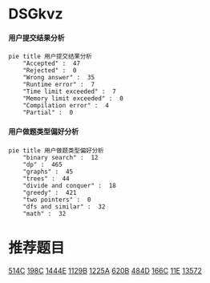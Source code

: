 # DSGkvz

<!-- tabs:start -->



#### **用户提交结果分析**

```mermaid
pie title 用户提交结果分析
    "Accepted" :  47
    "Rejected" :  0
    "Wrong answer" :  35
    "Runtime error" :  7
    "Time limit exceeded" :  7
    "Memory limit exceeded" :  0
    "Compilation error" :  4
    "Partial" :  0
```

#### **用户做题类型偏好分析**

```mermaid
pie title 用户做题类型偏好分析
    "binary search" :  12
    "dp" :  465
    "graphs" :  45
    "trees" :  44
    "divide and conquer" :  18
    "greedy" :  421
    "two pointers" :  0
    "dfs and similar" :  32
    "math" :  32
```



<!-- tabs:end -->
# 推荐题目
[514C](https://codeforces.com/contest/514/problem/C)
[198C](https://codeforces.com/contest/198/problem/C)
[1444E](https://codeforces.com/contest/1444/problem/E)
[1129B](https://codeforces.com/contest/1129/problem/B)
[1225A](https://codeforces.com/contest/1225/problem/A)
[620B](https://codeforces.com/contest/620/problem/B)
[484D](https://codeforces.com/contest/484/problem/D)
[166C](https://codeforces.com/contest/166/problem/C)
[11E](https://codeforces.com/contest/11/problem/E)
[13572](https://codeforces.com/contest/1357/problem/2)
